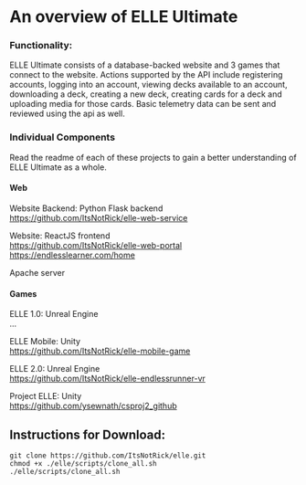# An overview of ELLE Ultimate
### Functionality:
ELLE Ultimate consists of a database-backed website and 3 games that connect to the website. Actions supported by the API include registering accounts, logging into an account, viewing decks available to an account, downloading a deck, creating a new deck, creating cards for a deck and uploading media for those cards. Basic telemetry data can be sent and reviewed using the api as well.

### Individual Components
Read the readme of each of these projects to gain a better understanding of ELLE Ultimate as a whole.

#### Web
Website Backend: Python Flask backend\
https://github.com/ItsNotRick/elle-web-service

Website: ReactJS frontend\
https://github.com/ItsNotRick/elle-web-portal \
https://endlesslearner.com/home

Apache server

#### Games
ELLE 1.0: Unreal Engine\
...

ELLE Mobile: Unity\
https://github.com/ItsNotRick/elle-mobile-game

ELLE 2.0: Unreal Engine\
https://github.com/ItsNotRick/elle-endlessrunner-vr

Project ELLE: Unity\
https://github.com/ysewnath/csproj2_github

## Instructions for Download:
`git clone https://github.com/ItsNotRick/elle.git`  
`chmod +x ./elle/scripts/clone_all.sh`   
`./elle/scripts/clone_all.sh`    

